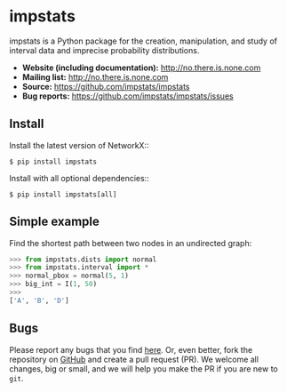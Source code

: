impstats
========

impstats is a Python package for the creation, manipulation,
and study of interval data and imprecise probability distributions.

- **Website (including documentation):** http://no.there.is.none.com
- **Mailing list:** http://no.there.is.none.com
- **Source:** https://github.com/impstats/impstats
- **Bug reports:** https://github.com/impstats/impstats/issues

Install
-------

Install the latest version of NetworkX::

    $ pip install impstats

Install with all optional dependencies::

    $ pip install impstats[all]


Simple example
--------------

Find the shortest path between two nodes in an undirected graph:

```python
>>> from impstats.dists import normal
>>> from impstats.interval import *
>>> normal_pbox = normal(5, 1)
>>> big_int = I(1, 50)
>>> 
['A', 'B', 'D']
```

Bugs
----

Please report any bugs that you find [here](https://github.com/impstats/impstats/issues).
Or, even better, fork the repository on [GitHub](https://github.com/impstats/impstats>)
and create a pull request (PR). We welcome all changes, big or small, and we
will help you make the PR if you are new to `git`.

